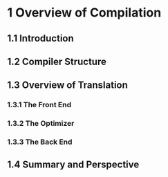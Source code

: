# 1 Overview of Compilation
## 1.1 Introduction
## 1.2 Compiler Structure
## 1.3 Overview of Translation
### 1.3.1 The Front End
### 1.3.2 The Optimizer
### 1.3.3 The Back End
## 1.4 Summary and Perspective
